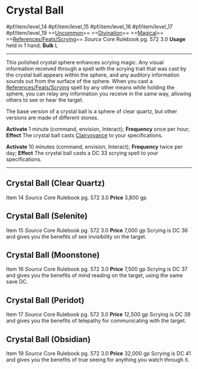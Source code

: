 # Crystal Ball
#pf/item/level_14 #pf/item/level_15 #pf/item/level_16 #pf/item/level_17 #pf/item/level_19
==[Uncommon](../../Traits/Uncommon.md)== ==[Divination](../../Traits/Divination.md)== ==[Magical](../../Traits/Magical.md)== ==[References/Feats/Scrying](References/Feats/Scrying)==
*Source* Core Rulebook pg. 572 3.0
**Usage** held in 1 hand; **Bulk** L

---
This polished crystal sphere enhances scrying magic. Any visual information received through a spell with the scrying trait that was cast by the crystal ball appears within the sphere, and any auditory information sounds out from the surface of the sphere. When you cast a [References/Feats/Scrying](References/Feats/Scrying) spell by any other means while holding the sphere, you can relay any information you receive in the same way, allowing others to see or hear the target.

The base version of a crystal ball is a sphere of clear quartz, but other versions are made of different stones.

**Activate** 1 minute (command, envision, Interact); **Frequency** once per hour; **Effect** The crystal ball casts [Clairvoyance](../../Magic/Spells/Level%204/Clairvoyance.md) to your specifications.

**Activate** 10 minutes (command, envision, Interact); **Frequency** twice per day; **Effect** The crystal ball casts a DC 33 scrying spell to your specifications.

---

## Crystal Ball (Clear Quartz)
Item 14
*Source* Core Rulebook pg. 572 3.0
**Price** 3,800 gp

## Crystal Ball (Selenite)
Item 15
*Source* Core Rulebook pg. 572 3.0
**Price** 7,000 gp
Scrying is DC 36 and gives you the benefits of see invisibility on the target.

## Crystal Ball (Moonstone)
Item 16
*Source* Core Rulebook pg. 572 3.0
**Price** 7,500 gp
Scrying is DC 37 and gives you the benefits of mind reading on the target, using the same save DC.

## Crystal Ball (Peridot)
Item 17
*Source* Core Rulebook pg. 572 3.0
**Price** 12,500 gp
Scrying is DC 39 and gives you the benefits of telepathy for communicating with the target.

## Crystal Ball (Obsidian)
Item 19
*Source* Core Rulebook pg. 572 3.0
**Price** 32,000 gp
Scrying is DC 41 and gives you the benefits of true seeing for anything you watch through it.